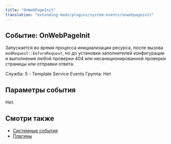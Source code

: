 ```yaml
---
title: "OnWebPageInit"
translation: "extending-modx/plugins/system-events/onwebpageinit"
---
```


## Событие: OnWebPageInit

Запускается во время процесса инициализации ресурса, после вызова `modRequest::beforeRequest`, но до установки заполнителей конфигурации и выполнения любой проверки 404 или несанкционированной проверки страницы или отправки ответа.

Служба: 5 - Template Service Events
 Группа: Нет

## Параметры события

Нет.

## Смотри также

- [Системные события](extending-modx/plugins/system-events "Системные события")
- [Плагины](extending-modx/plugins "Плагины")
